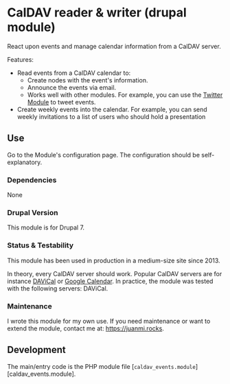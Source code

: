 # CalDAV reader & writer (drupal module)

React upon events and manage calendar information from a CalDAV server.

Features:
* Read events from a CalDAV calendar to:
  * Create nodes with the event's information.
  * Announce the events via email.
  * Works well with other modules. For example, you can use the [Twitter Module](https://drupal.org/project/twitter) to tweet events.
* Create weekly events into the calendar. For example, you can send weekly invitations to a list of users who should hold a presentation


## Use
Go to the Module's configuration page. The configuration should be self-explanatory.

### Dependencies
None

### Drupal Version
This module is for Drupal 7.

### Status & Testability
This module has been used in production in a medium-size site since 2013.

In theory, every CalDAV server should work. Popular CalDAV servers are for instance [DAViCal](http://www.davical.org/) or [Google Calendar](https://support.google.com/calendar/?hl=en#topic=3417927). In practice, the module was tested with the following servers: DAViCal.

### Maintenance
I wrote this module for my own use. If you need maintenance or want to extend the module, contact me at: https://juanmi.rocks.


## Development
The main/entry code is the PHP module file [`caldav_events.module`][caldav_events.module].